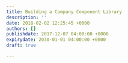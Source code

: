 ```yaml
---
title: Building a Company Component Library
description: ''
date: 2018-02-02 12:25:45 +0000
authors: []
publishdate: 2017-12-07 04:00:00 +0000
expirydate: 2030-01-01 04:00:00 +0000
draft: true

---
```

